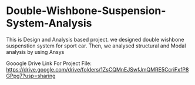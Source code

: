 # Double-Wishbone-Suspension-System-Analysis
This is Design and Analysis based project. we designed double wishbone suspenstion system for sport car. Then, we analysed structural and Modal analysis by using Ansys

Gooogle Drive Link For Project File:
https://drive.google.com/drive/folders/1ZsCQMnEJSwfJmQMRE5CcriFxfP8GPpg7?usp=sharing
